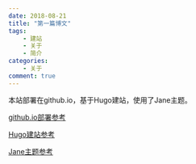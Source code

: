 ```yaml
---
date: 2018-08-21
title: "第一篇博文"
tags:
    - 建站
    - 关于
    - 简介
categories:
    - 关于
comment: true
---
```

本站部署在github.io，基于Hugo建站，使用了Jane主题。

[github.io部署参考](https://keysaim.github.io/post/blog/2017-08-15-how-to-setup-your-github-io-blog/)

[Hugo建站参考](https://keysaim.github.io/post/blog/deploy-hugo-blog-in-github.io/)

[Jane主题参考](https://themes.gohugo.io/hugo-theme-jane/)